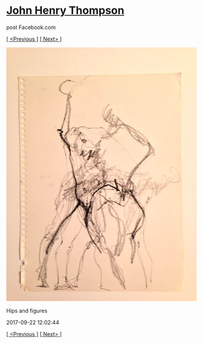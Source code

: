 # [John Henry Thompson](../README.md)
post Facebook.com

[[ <Previous ]](2017-09-22-1.md) [[ Next> ]](2017-09-22-3.md)

[![](../media/2017-09-22/Timeline-Photos-Hips-and-figures.jpg)](../README.md)

Hips and figures

2017-09-22 12:02:44

[[ <Previous ]](2017-09-22-1.md) [[ Next> ]](2017-09-22-3.md)